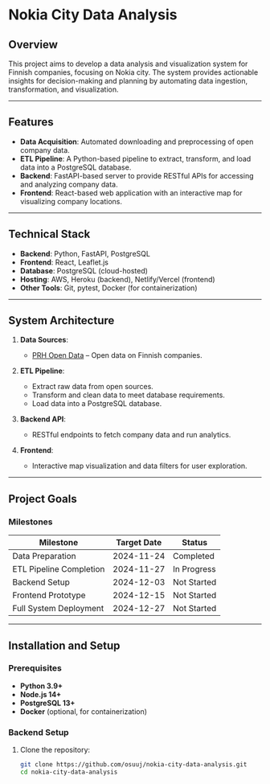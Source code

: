 # Nokia City Data Analysis

## Overview

This project aims to develop a data analysis and visualization system for Finnish companies, focusing on Nokia city. The system provides actionable insights for decision-making and planning by automating data ingestion, transformation, and visualization.

---

## Features

- **Data Acquisition**: Automated downloading and preprocessing of open company data.
- **ETL Pipeline**: A Python-based pipeline to extract, transform, and load data into a PostgreSQL database.
- **Backend**: FastAPI-based server to provide RESTful APIs for accessing and analyzing company data.
- **Frontend**: React-based web application with an interactive map for visualizing company locations.

---

## Technical Stack

- **Backend**: Python, FastAPI, PostgreSQL
- **Frontend**: React, Leaflet.js
- **Database**: PostgreSQL (cloud-hosted)
- **Hosting**: AWS, Heroku (backend), Netlify/Vercel (frontend)
- **Other Tools**: Git, pytest, Docker (for containerization)

---

## System Architecture

1. **Data Sources**:
   - [PRH Open Data](https://avoindata.prh.fi/fi) – Open data on Finnish companies.

2. **ETL Pipeline**:
   - Extract raw data from open sources.
   - Transform and clean data to meet database requirements.
   - Load data into a PostgreSQL database.

3. **Backend API**:
   - RESTful endpoints to fetch company data and run analytics.

4. **Frontend**:
   - Interactive map visualization and data filters for user exploration.

---

## Project Goals

### Milestones

| Milestone                  | Target Date | Status       |
|----------------------------|-------------|--------------|
| Data Preparation           | 2024-11-24  | Completed    |
| ETL Pipeline Completion    | 2024-11-27  | In Progress  |
| Backend Setup              | 2024-12-03  | Not Started  |
| Frontend Prototype         | 2024-12-15  | Not Started  |
| Full System Deployment     | 2024-12-27  | Not Started  |

---

## Installation and Setup

### Prerequisites

- **Python 3.9+**
- **Node.js 14+**
- **PostgreSQL 13+**
- **Docker** (optional, for containerization)

### Backend Setup

1. Clone the repository:

   ```bash
   git clone https://github.com/osuuj/nokia-city-data-analysis.git
   cd nokia-city-data-analysis
